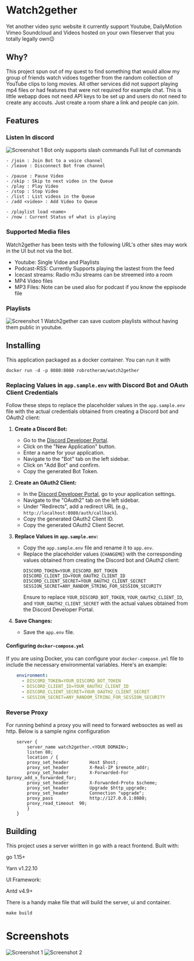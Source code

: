 # Watch2gether
Yet another video sync website it currently support Youtube, DailyMotion Vimeo Soundcloud and Videos hosted on your own fileserver that you totally legally own😉

## Why? 
This project spun out of my quest to find something that would allow my group of friends watch vidoes together from the random collection of YouTube clips to long movies. All other services did not support playing mp4 files or had features that were not required for example chat. This is little webapp does not need API keys to be set up and users do not need to create any accouts. Just create a room share a link and people can join. 

## Features
### Listen In discord
![Screenshot 1](docs/discord.png)
Bot only supports slash commands
Full list of commands 
```
- /join : Join Bot to a voice channel 
- /leave : Disconnect Bot from channel 

- /pause : Pause Video 
- /skip : Skip to next video in the Queue 
- /play : Play Video 
- /stop : Stop Video 
- /list : List videos in the Queue 
- /add <video> : Add Video to Queue 

- /playlist load <name>
- /now : Current Status of what is playing 

```

### Supported Media files
Watch2gether has been tests with the following URL's other sites may work in the UI but not via the bot. 

- Youtube: Single Vidoe and Playlists
- Podcast-RSS: Currently Supports playing the lastest from the feed
- Icecast streams: Radio m3u streams can be streemed into a room 
- MP4 Video files
- MP3 Files: Note can be used also for podcast if you know the eppisode file




### Playlists
![Screenshot 1](docs/playlists.png)
Watch2gether can save custom playlists without having them public in youtube. 



## Installing
This application packaged as a docker container. 
You can run it with 

```
docker run -d -p 8080:8080 robrotheram/watch2gether
```
### Replacing Values in `app.sample.env` with Discord Bot and OAuth Client Credentials

Follow these steps to replace the placeholder values in the `app.sample.env` file with the actual credentials obtained from creating a Discord bot and OAuth2 client:

1. **Create a Discord Bot:**

   - Go to the [Discord Developer Portal](https://discord.com/developers/applications).
   - Click on the "New Application" button.
   - Enter a name for your application.
   - Navigate to the "Bot" tab on the left sidebar.
   - Click on "Add Bot" and confirm.
   - Copy the generated Bot Token.

2. **Create an OAuth2 Client:**

   - In the [Discord Developer Portal](https://discord.com/developers/applications), go to your application settings.
   - Navigate to the "OAuth2" tab on the left sidebar.
   - Under "Redirects", add a redirect URL (e.g., `http://localhost:8080/auth/callback`).
   - Copy the generated OAuth2 Client ID.
   - Copy the generated OAuth2 Client Secret.

3. **Replace Values in `app.sample.env`:**

   - Copy the `app.sample.env` file and rename it to `app.env`.
   - Replace the placeholder values (`CHANGEME`) with the corresponding values obtained from creating the Discord bot and OAuth2 client:
     ```plaintext
     DISCORD_TOKEN=YOUR_DISCORD_BOT_TOKEN
     DISCORD_CLIENT_ID=YOUR_OAUTH2_CLIENT_ID
     DISCORD_CLIENT_SECRET=YOUR_OAUTH2_CLIENT_SECRET
     SESSION_SECRET=ANY_RANDOM_STRING_FOR_SESSION_SECURITY
     ```
     Ensure to replace `YOUR_DISCORD_BOT_TOKEN`, `YOUR_OAUTH2_CLIENT_ID`, and `YOUR_OAUTH2_CLIENT_SECRET` with the actual values obtained from the Discord Developer Portal.

4. **Save Changes:**

   - Save the `app.env` file.

#### Configuring `docker-compose.yml`

If you are using Docker, you can configure your `docker-compose.yml` file to include the necessary environmental variables. Here's an example:

```yaml
    environment:
      - DISCORD_TOKEN=YOUR_DISCORD_BOT_TOKEN
      - DISCORD_CLIENT_ID=YOUR_OAUTH2_CLIENT_ID
      - DISCORD_CLIENT_SECRET=YOUR_OAUTH2_CLIENT_SECRET
      - SESSION_SECRET=ANY_RANDOM_STRING_FOR_SESSION_SECURITY
```

### Reverse Proxy

For running behind a proxy you will need to forward websoctes as well as http. Below is a sample nginx configuration

```
	server {
        server_name watch2gether.<YOUR DOMAIN>;
        listen 80;
        location / {
        proxy_set_header        Host $host;
        proxy_set_header        X-Real-IP $remote_addr;
        proxy_set_header        X-Forwarded-For $proxy_add_x_forwarded_for;
        proxy_set_header        X-Forwarded-Proto $scheme;
		proxy_set_header 		Upgrade $http_upgrade;
    	proxy_set_header        Connection "upgrade";
        proxy_pass          	http://127.0.0.1:8080;
        proxy_read_timeout  90;
        }
    }
```


## Building
This project uses a server wiritten in go with a react frontend. 
Built with:

go 1.15+ 

Yarn v1.22.10

UI Framework:

Antd v4.9+

There is a handy make file that will build the server, ui and container. 
```
make build
```

# Screenshots
![Screenshot 1](docs/homepage.png)
![Screenshot 2](docs/login.png)

